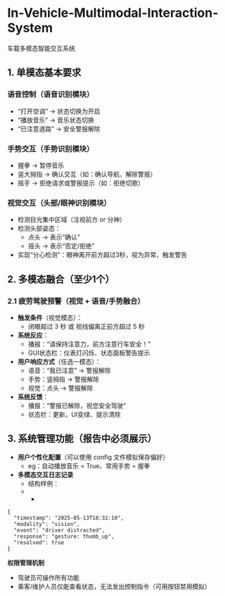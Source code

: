 # In-Vehicle-Multimodal-Interaction-System

车载多模态智能交互系统

## 1. 单模态基本要求

###  语音控制（语音识别模块）

- “打开空调” → 状态切换为开启
- “播放音乐” → 音乐状态切换
- “已注意道路” → 安全警报解除

###  手势交互（手势识别模块）

- 握拳 → 暂停音乐
- 竖大拇指 → 确认交互（如：确认导航、解除警报）
- 摇手 → 拒绝请求或警报提示（如：拒绝切歌）

###  视觉交互（头部/眼神识别模块）

- 检测目光集中区域（注视前方 or 分神）
- 检测头部姿态：
  - 点头 → 表示“确认”
  - 摇头 → 表示“否定/拒绝”
- 实现“分心检测”：眼神离开前方超过3秒，视为异常，触发警告

## 2. 多模态融合（至少1个）

### 2.1 疲劳驾驶预警（视觉 + 语音/手势融合）

- **触发条件**（视觉模态）：
  - 闭眼超过 3 秒 或 视线偏离正前方超过 5 秒
- **系统反应**：
  - 播报：“请保持注意力，前方注意行车安全！”
  - GUI状态栏：仪表灯闪烁、状态面板警告提示
- **用户响应方式**（任选一模态）：
  - 语音：“我已注意” → 警报解除
  - 手势：竖拇指 → 警报解除
  - 视觉：点头 → 警报解除
- **系统反馈**：
  - 播报：“警报已解除，祝您安全驾驶”
  - 状态栏：更新，UI变绿、提示清除

## 3. 系统管理功能（报告中必须展示）

- **用户个性化配置**（可以使用 config 文件模拟保存偏好）
  - eg：自动播放音乐 = True、常用手势 = 握拳
- **多模态交互日志记录**
  - 结构样例：
  - - 

```
{
  "timestamp": "2025-05-13T18:32:10",
  "modality": "vision",
  "event": "driver distracted",
  "response": "gesture: thumb_up",
  "resolved": true
}
```

**权限管理机制**

- 驾驶员可操作所有功能
- 乘客/维护人员仅能查看状态，无法发出控制指令（可用按钮禁用模拟）

